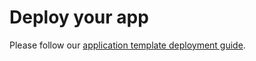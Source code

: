 # Deploy your app

Please follow our [application template deployment guide](https://kalisio.github.io/kApp/guides/development/deploy.html).
